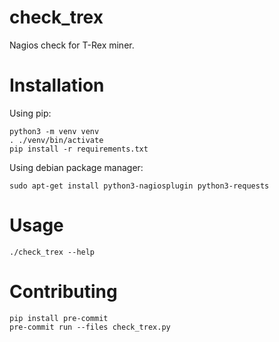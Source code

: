 # check_trex

Nagios check for T-Rex miner.

# Installation

Using pip:

```
python3 -m venv venv
. ./venv/bin/activate
pip install -r requirements.txt
```

Using debian package manager:

```
sudo apt-get install python3-nagiosplugin python3-requests
```

# Usage

```
./check_trex --help
```

# Contributing

```
pip install pre-commit
pre-commit run --files check_trex.py
```
